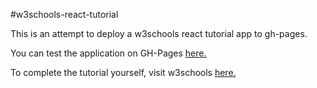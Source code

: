 #w3schools-react-tutorial

This is an attempt to deploy a w3schools react tutorial app to gh-pages.

You can test the application on GH-Pages <a href=https://claudebaxter.github.io/w3schools-react title="w3schools React App Example"> here.</a>


To complete the tutorial yourself, visit w3schools <a href= https://www.w3schools.com/react/default.asp title="React Tutorial"> here.</a>
